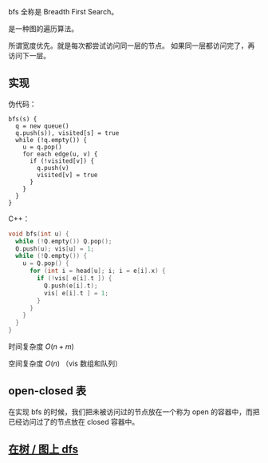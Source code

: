 bfs 全称是 Breadth First Search。

是一种图的遍历算法。

所谓宽度优先。就是每次都尝试访问同一层的节点。
如果同一层都访问完了，再访问下一层。

## 实现

伪代码：

    bfs(s) {
      q = new queue()
      q.push(s)), visited[s] = true
      while (!q.empty()) {
        u = q.pop()
        for each edge(u, v) {
          if (!visited[v]) {
            q.push(v)
            visited[v] = true
          }
        }
      }
    }

C++：

```c++
void bfs(int u) {
  while (!Q.empty()) Q.pop();
  Q.push(u); vis[u] = 1;
  while (!Q.empty()) {
    u = Q.pop() {
      for (int i = head[u]; i; i = e[i].x) {
        if (!vis[ e[i].t ]) {
          Q.push(e[i].t);
          vis[ e[i].t ] = 1;
        }
      }
    }
  }
}
```

时间复杂度 $O(n + m)$

空间复杂度 $O(n)$ （vis 数组和队列）

## open-closed 表

在实现 bfs 的时候，我们把未被访问过的节点放在一个称为 open 的容器中，而把已经访问过了的节点放在 closed 容器中。

## [在树 / 图上 dfs](/graph/traverse)
